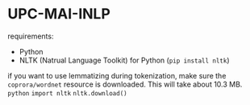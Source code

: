 # UPC-MAI-INLP
requirements: 
* Python
* NLTK (Natrual Language Toolkit) for Python (`pip install nltk`)

if you want to use lemmatizing during tokenization, make sure the `coprora/wordnet` resource is downloaded. This will take about 10.3 MB.
`python`
`import nltk`
`nltk.download()`




